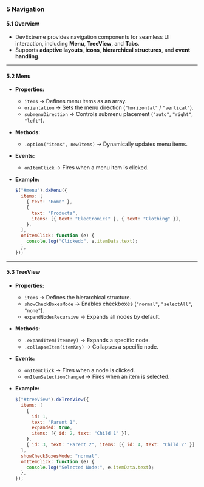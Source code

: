 ### **5 Navigation**

#### **5.1 Overview**

- DevExtreme provides navigation components for seamless UI interaction, including **Menu**, **TreeView**, and **Tabs**.
- Supports **adaptive layouts**, **icons**, **hierarchical structures**, and **event handling**.

---

#### **5.2 Menu**

- **Properties:**

  - `items` → Defines menu items as an array.
  - `orientation` → Sets the menu direction (`"horizontal"` / `"vertical"`).
  - `submenuDirection` → Controls submenu placement (`"auto"`, `"right"`, `"left"`).

- **Methods:**

  - `.option("items", newItems)` → Dynamically updates menu items.

- **Events:**

  - `onItemClick` → Fires when a menu item is clicked.

- **Example:**
  ```js
  $("#menu").dxMenu({
    items: [
      { text: "Home" },
      {
        text: "Products",
        items: [{ text: "Electronics" }, { text: "Clothing" }],
      },
    ],
    onItemClick: function (e) {
      console.log("Clicked:", e.itemData.text);
    },
  });
  ```

---

#### **5.3 TreeView**

- **Properties:**

  - `items` → Defines the hierarchical structure.
  - `showCheckBoxesMode` → Enables checkboxes (`"normal"`, `"selectAll"`, `"none"`).
  - `expandNodesRecursive` → Expands all nodes by default.

- **Methods:**

  - `.expandItem(itemKey)` → Expands a specific node.
  - `.collapseItem(itemKey)` → Collapses a specific node.

- **Events:**

  - `onItemClick` → Fires when a node is clicked.
  - `onItemSelectionChanged` → Fires when an item is selected.

- **Example:**
  ```js
  $("#treeView").dxTreeView({
    items: [
      {
        id: 1,
        text: "Parent 1",
        expanded: true,
        items: [{ id: 2, text: "Child 1" }],
      },
      { id: 3, text: "Parent 2", items: [{ id: 4, text: "Child 2" }] },
    ],
    showCheckBoxesMode: "normal",
    onItemClick: function (e) {
      console.log("Selected Node:", e.itemData.text);
    },
  });
  ```
